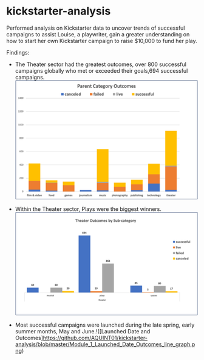 # kickstarter-analysis
Performed analysis on Kickstarter data to uncover trends of successful campaigns to assist Louise, a playwriter, gain a greater understanding on how to start her own Kickstarter campaign to raise $10,000 to fund her play.

Findings:

- The Theater sector had the greatest outcomes, over 800 successful campaigns globally who met or exceeded their goals,694 successful campaigns. ![Parent Category and Outcomes](https://github.com/AQUINT01/kickstarter-analysis/blob/master/Module_1_PivotChart_Parent_Category_Outcomes.png)


- Within the Theater sector, Plays were the biggest winners. ![Theater Outcomes by Subcategory](https://github.com/AQUINT01/kickstarter-analysis/blob/master/Module_1_Theater_Outcomes_by_subcategory_bar_graph.png)


- Most successful campaigns were launched during the late spring, early summer months, May and June.!([Launched Date and Outcomes]https://github.com/AQUINT01/kickstarter-analysis/blob/master/Module_1_Launched_Date_Outcomes_line_graph.png)
